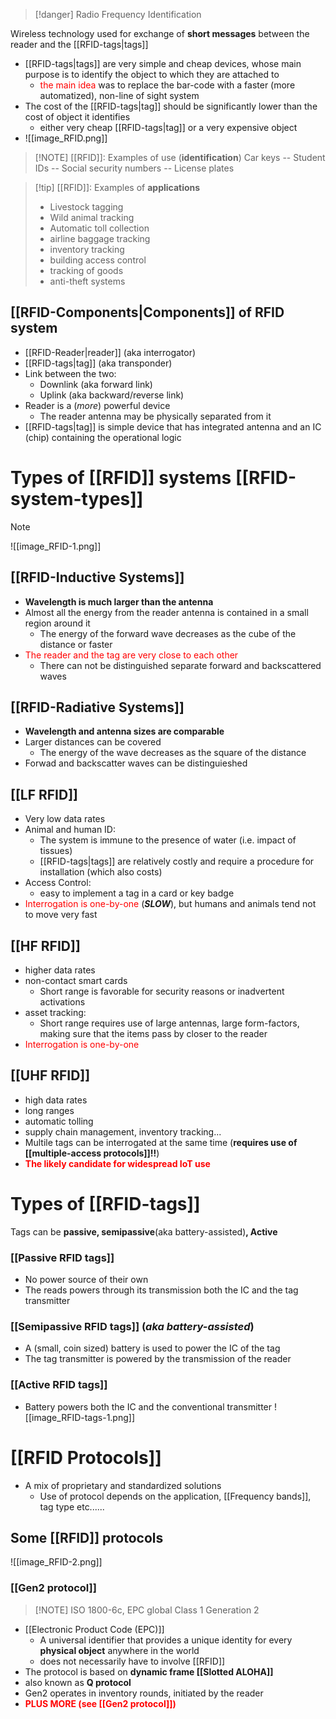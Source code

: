 > [!danger] Radio Frequency Identification

Wireless technology used for exchange of **short messages** between the reader and the [[RFID-tags|tags]]
- [[RFID-tags|tags]] are very simple and cheap devices, whose main purpose is to identify the object to which they are attached to
	- <span style="color:rgb(255, 0, 0)">the main idea</span> was to replace the bar-code with a faster (more automatized), non-line of sight system
- The cost of the [[RFID-tags|tag]] should be significantly lower than the cost of object it identifies
	- either very cheap [[RFID-tags|tag]] or a very expensive object
- ![[image_RFID.png]]
> [!NOTE] [[RFID]]: Examples of use (**identification**)
> Car keys -- Student IDs -- Social security numbers -- License plates

> [!tip] [[RFID]]: Examples of **applications**
>- Livestock tagging
>- Wild animal tracking
>- Automatic toll collection
>- airline baggage tracking
>- inventory tracking
>- building access control
>- tracking of goods
>- anti-theft systems

## [[RFID-Components|Components]] of RFID system
- [[RFID-Reader|reader]] (aka interrogator)
- [[RFID-tags|tag]] (aka transponder)
- Link between the two:
	- Downlink (aka forward link)
	- Uplink (aka backward/reverse link)
- Reader is a (_more_) powerful device
	- The reader antenna may be physically separated from it
- [[RFID-tags|tag]] is simple device that has integrated antenna and an IC (chip) containing the operational logic

# Types of [[RFID]] systems [[RFID-system-types]]

> [!NOTE]
> ![[image_RFID-1.png]]

## [[RFID-Inductive Systems]]
- **Wavelength is much larger than the antenna**
- Almost all the energy from the reader antenna is contained in a small region around it
	- The energy of the forward wave decreases as the cube of the distance or faster
- <span style="color:rgb(255, 0, 0)">The reader and the tag are very close to each other</span>
	- There can not be distinguished separate forward and backscattered waves
## [[RFID-Radiative Systems]]
- **Wavelength and antenna sizes are comparable**
- Larger distances can be covered
	- The energy of the wave decreases as the square of the distance
- Forwad and backscatter waves can be distinguieshed
## [[LF RFID]]
- Very low data rates
- Animal and human ID:
	- The system is immune to the presence of water (i.e. impact of tissues)
	- [[RFID-tags|tags]] are relatively costly and require a procedure for installation (which also costs)
- Access Control:
	- easy to implement a tag in a card or key badge
- <span style="color:rgb(255, 0, 0)">Interrogation is one-by-one</span> (**_SLOW_**), but humans and animals tend not to move very fast
## [[HF RFID]]
- higher data rates
- non-contact smart cards
	- Short range is favorable for security reasons or inadvertent activations
- asset tracking:
	- Short range requires use of large antennas, large form-factors, making sure that the items pass by closer to the reader
- <span style="color:rgb(255, 0, 0)">Interrogation is one-by-one</span>
## [[UHF RFID]]
- high data rates
- long ranges
- automatic tolling
- supply chain management, inventory tracking...
- Multile tags can be interrogated at the same time (**requires use of [[multiple-access protocols]]!!**)
- <span style="font-weight:bold; color:rgb(255, 0, 0)">The likely candidate for widespread IoT use</span> 

# Types of [[RFID-tags]]
Tags can be **passive, semipassive**(aka battery-assisted)**, Active**
### [[Passive RFID tags]]
- No power source of their own
- The reads powers through its transmission both the IC and the tag transmitter
### [[Semipassive RFID tags]] (_aka battery-assisted_)
- A (small, coin sized) battery is used to power the IC of the tag
- The tag transmitter is powered by the transmission of the reader
### [[Active RFID tags]]
- Battery powers both the IC and the conventional transmitter
![[image_RFID-tags-1.png]]


# [[RFID Protocols]]
- A mix of proprietary and standardized solutions
	- Use of protocol depends on the application, [[Frequency bands]], tag type etc......
## Some [[RFID]] protocols
![[image_RFID-2.png]]
### [[Gen2 protocol]]
> [!NOTE] ISO 1800-6c, EPC global Class 1 Generation 2
- [[Electronic Product Code (EPC)]]
	- A universal identifier that provides a unique identity for every **physical object** anywhere in the world
	- does not necessarily have to involve [[RFID]]
- The protocol is based on **dynamic frame [[Slotted ALOHA]]**
- also known as **Q protocol**
- Gen2 operates in inventory rounds, initiated by the reader
- <span style="font-weight:bold; color:rgb(255, 0, 0)">PLUS MORE (see [[Gen2 protocol]])</span> 
